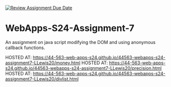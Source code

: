 [![Review Assignment Due Date](https://classroom.github.com/assets/deadline-readme-button-24ddc0f5d75046c5622901739e7c5dd533143b0c8e959d652212380cedb1ea36.svg)](https://classroom.github.com/a/cdqffI9o)
# WebApps-S24-Assignment-7
An assignment on java script modifying the DOM and using anonymous callback functions.

HOSTED AT: https://44-563-web-apps-s24.github.io/44563-webapps-s24-assignment7-LLewis20/money.html
HOSTED AT: https://44-563-web-apps-s24.github.io/44563-webapps-s24-assignment7-LLewis20/precision.html
HOSTED AT: https://44-563-web-apps-s24.github.io/44563-webapps-s24-assignment7-LLewis20/divlist.html
